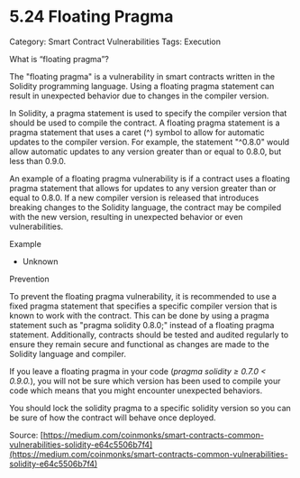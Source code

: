 # 5.24 Floating Pragma

Category: Smart Contract Vulnerabilities
Tags: Execution

What is “floating pragma”?

The "floating pragma" is a vulnerability in smart contracts written in the Solidity programming language. Using a floating pragma statement can result in unexpected behavior due to changes in the compiler version.

In Solidity, a pragma statement is used to specify the compiler version that should be used to compile the contract. A floating pragma statement is a pragma statement that uses a caret (^) symbol to allow for automatic updates to the compiler version. For example, the statement "^0.8.0" would allow automatic updates to any version greater than or equal to 0.8.0, but less than 0.9.0.

An example of a floating pragma vulnerability is if a contract uses a floating pragma statement that allows for updates to any version greater than or equal to 0.8.0. If a new compiler version is released that introduces breaking changes to the Solidity language, the contract may be compiled with the new version, resulting in unexpected behavior or even vulnerabilities.

Example

- Unknown

Prevention

To prevent the floating pragma vulnerability, it is recommended to use a fixed pragma statement that specifies a specific compiler version that is known to work with the contract. This can be done by using a pragma statement such as "pragma solidity 0.8.0;" instead of a floating pragma statement. Additionally, contracts should be tested and audited regularly to ensure they remain secure and functional as changes are made to the Solidity language and compiler.

If you leave a floating pragma in your code (*pragma solidity ≥ 0.7.0 < 0.9.0.*), you will not be sure which version has been used to compile your code which means that you might encounter unexpected behaviors.

You should lock the solidity pragma to a specific solidity version so you can be sure of how the contract will behave once deployed.

Source: [https://medium.com/coinmonks/smart-contracts-common-vulnerabilities-solidity-e64c5506b7f4](https://medium.com/coinmonks/smart-contracts-common-vulnerabilities-solidity-e64c5506b7f4)